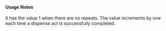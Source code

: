 #### Usage Notes
It has the value 1 when there are no repeats. The value increments by one each time a dispense act is successfully completed.